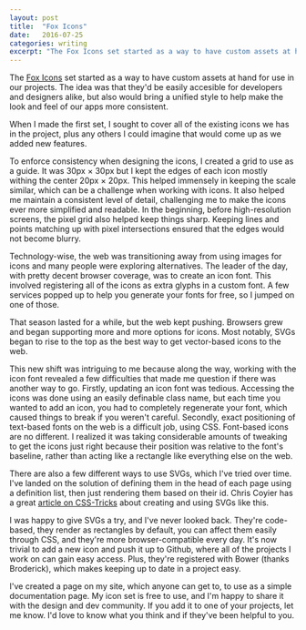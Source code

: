 ```yaml
---
layout: post
title:  "Fox Icons"
date:   2016-07-25
categories: writing
excerpt: "The Fox Icons set started as a way to have custom assets at hand for use in our projects. The idea was that they'd be easily accesible for developers and designers alike, but also would bring a unified style to help make the look and feel of our apps more consistent&hellip;"
---
```


The [Fox Icons](/work/fox-icons.html) set started as a way to have custom assets at hand for use in our projects. The idea was that they'd be easily accesible for developers and designers alike, but also would bring a unified style to help make the look and feel of our apps more consistent.

When I made the first set, I sought to cover all of the existing icons we has in the project, plus any others I could imagine that would come up as we added new features.

To enforce consistency when designing the icons, I created a grid to use as a guide. It was 30px &times; 30px but I kept the edges of each icon mostly withing the center 20px &times; 20px. This helped immensely in keeping the scale similar, which can be a challenge when working with icons. It also helped me maintain a consistent level of detail, challenging me to make the icons ever more simplified and readable. In the beginning, before high-resolution screens, the pixel grid also helped keep things sharp. Keeping lines and points matching up with pixel intersections ensured that the edges would not become blurry.

Technology-wise, the web was transitioning away from using images for icons and many people were exploring alternatives. The leader of the day, with pretty decent browser coverage, was to create an icon font. This involved registering all of the icons as extra glyphs in a custom font. A few services popped up to help you generate your fonts for free, so I jumped on one of those.

That season lasted for a while, but the web kept pushing. Browsers grew and began supporting more and more options for icons. Most notably, SVGs began to rise to the top as the best way to get vector-based icons to the web.

This new shift was intriguing to me because along the way, working with the icon font revealed a few difficulties that made me question if there was another way to go. Firstly, updating an icon font was tedious. Accessing the icons was done using an easily definable class name, but each time you wanted to add an icon, you had to completely regenerate your font, which caused things to break if you weren't careful. Secondly, exact positioning of text-based fonts on the web is a difficult job, using CSS. Font-based icons are no different. I realized it was taking considerable amounts of tweaking to get the icons just right because their position was relative to the font's baseline, rather than acting like a rectangle like everything else on the web.

There are also a few different ways to use SVGs, which I've tried over time. I've landed on the solution of defining them in the head of each page using a definition list, then just rendering them based on their id. Chris Coyier has a great [article on CSS-Tricks](https://css-tricks.com/svg-sprites-use-better-icon-fonts/) about creating and using SVGs like this.

I was happy to give SVGs a try, and I've never looked back. They're code-based, they render as rectangles by default, you can affect them easily through CSS, and they're more browser-compatible every day. It's now trivial to add a new icon and push it up to Github, where all of the projects I work on can gain easy access. Plus, they're registered with Bower (thanks Broderick), which makes keeping up to date in a project easy.

I've created a page on my site, which anyone can get to, to use as a simple documentation page. My icon set is free to use, and I'm happy to share it with the design and dev community. If you add it to one of your projects, let me know. I'd love to know what you think and if they've been helpful to you.